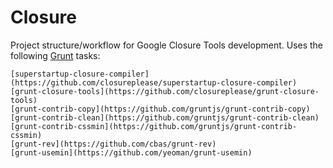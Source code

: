 Closure
=======

Project structure/workflow for Google Closure Tools development.
Uses the following [Grunt](www.gruntjs.com) tasks:

	[superstartup-closure-compiler](https://github.com/closureplease/superstartup-closure-compiler)
	[grunt-closure-tools](https://github.com/closureplease/grunt-closure-tools)
   	[grunt-contrib-copy](https://github.com/gruntjs/grunt-contrib-copy)
    [grunt-contrib-clean](https://github.com/gruntjs/grunt-contrib-clean)
    [grunt-contrib-cssmin](https://github.com/gruntjs/grunt-contrib-cssmin)
    [grunt-rev](https://github.com/cbas/grunt-rev)
    [grunt-usemin](https://github.com/yeoman/grunt-usemin)
    
